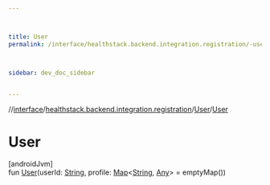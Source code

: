```yaml
---



title: User
permalink: /interface/healthstack.backend.integration.registration/-user/-user.html



sidebar: dev_doc_sidebar


---
```




//[interface](/bi_interface.html)/[healthstack.backend.integration.registration](../index.html)/[User](index.html)/[User](-user.html)



# User



[androidJvm]\
fun [User](-user.html)(userId: [String](https://kotlinlang.org/api/latest/jvm/stdlib/kotlin/-string/index.html), profile: [Map](https://kotlinlang.org/api/latest/jvm/stdlib/kotlin.collections/-map/index.html)&lt;[String](https://kotlinlang.org/api/latest/jvm/stdlib/kotlin/-string/index.html), [Any](https://kotlinlang.org/api/latest/jvm/stdlib/kotlin/-any/index.html)&gt; = emptyMap())






